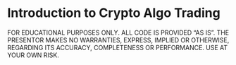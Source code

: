 # Introduction to Crypto Algo Trading
FOR EDUCATIONAL PURPOSES ONLY. ALL CODE IS PROVIDED “AS IS”. THE PRESENTOR MAKES NO WARRANTIES, EXPRESS, IMPLIED OR OTHERWISE, REGARDING ITS ACCURACY, COMPLETENESS OR PERFORMANCE. USE AT YOUR OWN RISK.

